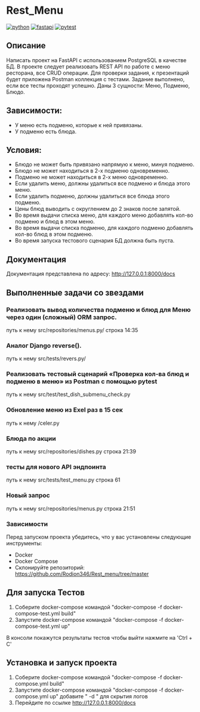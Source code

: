 # Rest_Menu

[![python](https://img.shields.io/badge/python-3.10_slim-blue?style=flat-square)](https://www.python.org/)
[![fastapi](https://img.shields.io/badge/fastapi-0.100.0-critical?style=flat-square)](https://fastapi.tiangolo.com/)
[![pytest](https://img.shields.io/badge/pytest-passed-brightgreen)](https://docs.pytest.org/en/7.4.x/)


## Описание

Написать проект на FastAPI с использованием PostgreSQL в качестве БД. В проекте следует реализовать REST API по работе с меню ресторана, все CRUD операции. Для проверки задания, к презентаций будет приложена Postman коллекция с тестами. Задание выполнено, если все тесты проходят успешно.
Даны 3 сущности: Меню, Подменю, Блюдо.

## Зависимости:
- У меню есть подменю, которые к ней привязаны.
- У подменю есть блюда.

## Условия:
- Блюдо не может быть привязано напрямую к меню, минуя подменю.
- Блюдо не может находиться в 2-х подменю одновременно.
- Подменю не может находиться в 2-х меню одновременно.
- Если удалить меню, должны удалиться все подменю и блюда этого меню.
- Если удалить подменю, должны удалиться все блюда этого подменю.
- Цены блюд выводить с округлением до 2 знаков после запятой.
- Во время выдачи списка меню, для каждого меню добавлять кол-во подменю и блюд в этом меню.
- Во время выдачи списка подменю, для каждого подменю добавлять кол-во блюд в этом подменю.
- Во время запуска тестового сценария БД должна быть пуста.

## Документация

Документация представлена по адресу: http://127.0.0.1:8000/docs

## Выполненные задачи со звездами

### Реализовать вывод количества подменю и блюд для Меню через один (сложный) ORM запрос.
путь к нему src/repositories/menus.py/ строка 14:35
### Аналог Django reverse().
путь к нему src/tests/revers.py/

### Реализовать тестовый сценарий «Проверка кол-ва блюд и подменю в меню» из Postman с помощью pytest
путь к нему src/test/test_dish_submenu_check.py

### Обновление меню из Exel раз в 15 сек
путь к нему /celer.py
### Блюда по акции
путь к нему src/repositories/dishes.py строка 21:39
### тесты для нового API эндпоинта
путь к нему src/tests/test_menu.py строка 61
### Новый запрос
путь к нему src/repositories/menus.py строка 21:51
### Зависимости

Перед запуском проекта убедитесь, что у вас установлены следующие инструменты:

- Docker
- Docker Compose
- Склонируйте репозиторий: https://github.com/Rodion346/Rest_menu/tree/master

## Для запуска Тестов

1. Соберите docker-compose командой "docker-compose -f docker-compose-test.yml build"
2. Запустите docker-compose командой "docker-compose -f docker-compose-test.yml up"

В консоли покажутся результаты тестов чтобы выйти нажмите на 'Ctrl + C'

## Установка и запуск проекта

1. Соберите docker-compose командой "docker-compose -f docker-compose.yml build"
2. Запустите docker-compose командой "docker-compose -f docker-compose.yml up" добавите " -d " для скрытия логов
3. Перейдите по ссылке http://127.0.0.1:8000/docs
